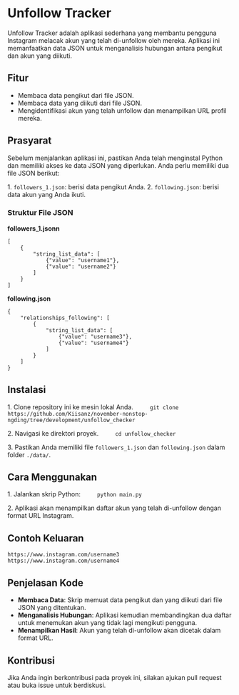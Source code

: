 # Unfollow Tracker

Unfollow Tracker adalah aplikasi sederhana yang membantu pengguna Instagram melacak akun yang telah di-unfollow oleh mereka. Aplikasi ini memanfaatkan data JSON untuk menganalisis hubungan antara pengikut dan akun yang diikuti.

## Fitur

- Membaca data pengikut dari file JSON.
- Membaca data yang diikuti dari file JSON.
- Mengidentifikasi akun yang telah unfollow dan menampilkan URL profil mereka.

## Prasyarat

Sebelum menjalankan aplikasi ini, pastikan Anda telah menginstal Python dan memiliki akses ke data JSON yang diperlukan. Anda perlu memiliki dua file JSON berikut:

1\. `followers_1.json`: berisi data pengikut Anda.
2\. `following.json`: berisi data akun yang Anda ikuti.

### Struktur File JSON

**followers_1.jsonn**

```json\
[
    {
        "string_list_data": [
            {"value": "username1"},
            {"value": "username2"}
        ]
    }
]
```

**following.json**

```json\
{
    "relationships_following": [
        {
            "string_list_data": [
                {"value": "username3"},
                {"value": "username4"}
            ]
        }
    ]
}
```

## Instalasi

1\. Clone repository ini ke mesin lokal Anda.
   `   git clone https://github.com/Kiisanz/november-nonstop-ngding/tree/development/unfollow_checker
  `

2\. Navigasi ke direktori proyek.
   `   cd unfollow_checker
  `

3\. Pastikan Anda memiliki file `followers_1.json` dan `following.json` dalam folder `./data/`.

## Cara Menggunakan

1\. Jalankan skrip Python:
   `   python main.py
  `

2\. Aplikasi akan menampilkan daftar akun yang telah di-unfollow dengan format URL Instagram.

## Contoh Keluaran

```plaintext\
https://www.instagram.com/username3
https://www.instagram.com/username4
```

## Penjelasan Kode

- **Membaca Data**: Skrip memuat data pengikut dan yang diikuti dari file JSON yang ditentukan.
- **Menganalisis Hubungan**: Aplikasi kemudian membandingkan dua daftar untuk menemukan akun yang tidak lagi mengikuti pengguna.
- **Menampilkan Hasil**: Akun yang telah di-unfollow akan dicetak dalam format URL.

## Kontribusi

Jika Anda ingin berkontribusi pada proyek ini, silakan ajukan pull request atau buka issue untuk berdiskusi.
